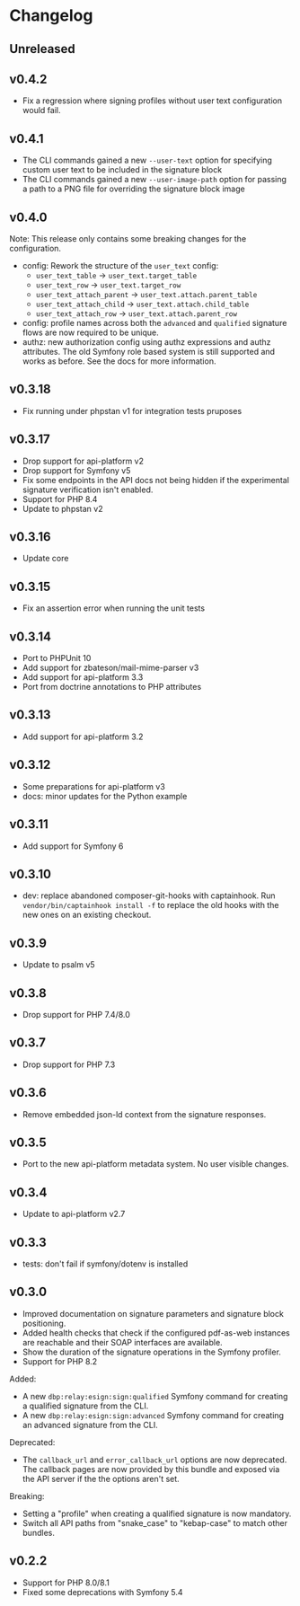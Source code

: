 # Changelog

## Unreleased

## v0.4.2

* Fix a regression where signing profiles without user text configuration would fail.

## v0.4.1

* The CLI commands gained a new `--user-text` option for specifying custom user text to be included in the signature block
* The CLI commands gained a new `--user-image-path` option for passing a path to a PNG file for overriding the signature block image

## v0.4.0

Note: This release only contains some breaking changes for the configuration.

* config: Rework the structure of the `user_text` config:
  * `user_text_table` -> `user_text.target_table`
  * `user_text_row` -> `user_text.target_row`
  * `user_text_attach_parent` -> `user_text.attach.parent_table`
  * `user_text_attach_child` -> `user_text.attach.child_table`
  * `user_text_attach_row` -> `user_text.attach.parent_row`
* config: profile names across both the `advanced` and `qualified` signature
  flows are now required to be unique.
* authz: new authorization config using authz expressions and authz attributes.
  The old Symfony role based system is still supported and works as before. See
  the docs for more information.

## v0.3.18

* Fix running under phpstan v1 for integration tests pruposes

## v0.3.17

* Drop support for api-platform v2
* Drop support for Symfony v5
* Fix some endpoints in the API docs not being hidden if the experimental
  signature verification isn't enabled.
* Support for PHP 8.4
* Update to phpstan v2

## v0.3.16

* Update core

## v0.3.15

* Fix an assertion error when running the unit tests

## v0.3.14

* Port to PHPUnit 10
* Add support for zbateson/mail-mime-parser v3
* Add support for api-platform 3.3
* Port from doctrine annotations to PHP attributes

## v0.3.13

* Add support for api-platform 3.2

## v0.3.12

* Some preparations for api-platform v3
* docs: minor updates for the Python example

## v0.3.11

* Add support for Symfony 6

## v0.3.10

* dev: replace abandoned composer-git-hooks with captainhook.
  Run `vendor/bin/captainhook install -f` to replace the old hooks with the new ones
  on an existing checkout.

## v0.3.9

* Update to psalm v5

## v0.3.8

* Drop support for PHP 7.4/8.0

## v0.3.7

* Drop support for PHP 7.3

## v0.3.6

* Remove embedded json-ld context from the signature responses.

## v0.3.5

* Port to the new api-platform metadata system. No user visible changes.

## v0.3.4

* Update to api-platform v2.7

## v0.3.3

* tests: don't fail if symfony/dotenv is installed

## v0.3.0

* Improved documentation on signature parameters and signature block
  positioning.
* Added health checks that check if the configured pdf-as-web instances are
  reachable and their SOAP interfaces are available.
* Show the duration of the signature operations in the Symfony profiler.
* Support for PHP 8.2

Added:

* A new `dbp:relay:esign:sign:qualified` Symfony command for creating a
  qualified signature from the CLI.
* A new `dbp:relay:esign:sign:advanced` Symfony command for creating an
  advanced signature from the CLI.

Deprecated:

* The `callback_url` and `error_callback_url` options are now deprecated. The
  callback pages are now provided by this bundle and exposed via the API server
  if the the options aren't set.

Breaking:

* Setting a "profile" when creating a qualified signature is now mandatory.
* Switch all API paths from "snake_case" to "kebap-case" to match other bundles.

## v0.2.2

* Support for PHP 8.0/8.1
* Fixed some deprecations with Symfony 5.4
